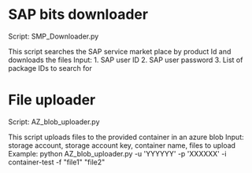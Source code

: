 # SAP bits downloader
Script: SMP_Downloader.py

This script searches the SAP service market place by product Id and downloads the files
Input: 
    1. SAP user ID
    2. SAP user password
    3. List of package IDs to search for

# File uploader
Script: AZ_blob_uploader.py

This script uploads files to the provided container in an azure blob
Input: storage account, storage account key, container name, files to upload
Example:
     python AZ_blob_uploader.py -u 'YYYYYY' -p 'XXXXXX' -i container-test -f "file1" "file2"
